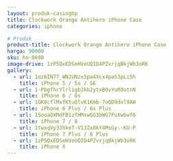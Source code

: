 ```yaml
---
layout: produk-casinghp
title: Clockwork Orange Antihero iPhone Case
categories: iphone

# Produk
product-title: Clockwork Orange Antihero iPhone Case
harga: 90000
sku: hn-0690
image-drive: 1zP5QxEDSeHVeUQID4PZvrjqBkjWb3oRK
gallery:
  - url: 1oz6IN77_WNJUNzxSpa4Xcx4pa53pLi5h
    title: iPhone 5 / 5s / SE
  - url: 1-PbgfhrYlrligbJkb2ytxB0vYuROutnN
    title: iPhone 6 / 6s
  - url: 1GK8cflMxfKtuQlvK1Kmb-7oQD9dxl9AW
    title: iPhone 6 Plus / 6s Plus
  - url: 1SooaOXMdFB1zfHMxwGG3bWG7PuXwbwf6
    title: iPhone 7 / 8
  - url: 1twxqVy33hkeT-V13Zx8kY4MsGy--KU-P
    title: iPhone 7 Plus / 8 Plus
  - url: 1zP5QxEDSeHVeUQID4PZvrjqBkjWb3oRK
    title: iPhone X
---
```

